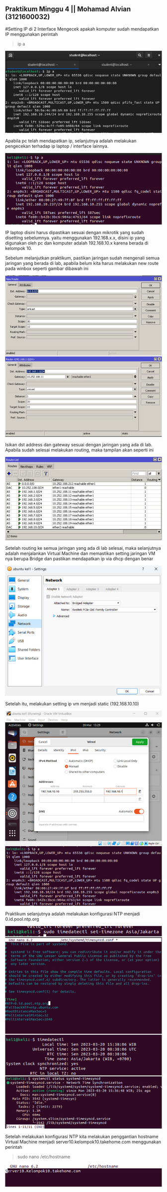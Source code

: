 <h2>
Praktikum Minggu 4 ||
Mohamad Alvian (3121600032)
</h2>


#Setting IP di 2 Interface
Mengecek apakah komputer sudah mendapatkan IP menggunakan perintah
> ip a

![IPCOM](https://github.com/alvianfazlur/Administrasi-Jaringan/blob/main/Tugas3/Foto/ipcom.jpg)

Apabila pc telah mendapatkan ip, selanjutnya adalah melakukan pengecekan terhadap ip laptop / interface lainnya.

![IPVM](https://github.com/alvianfazlur/Administrasi-Jaringan/blob/main/Tugas3/Foto/ipvm.jpg)

IP laptop disini harus dipastikan sesuai dengan mikrotik yang sudah disetting sebelumnya. yaitu menggunakan 192.168.x.x, disini ip yang digunakan oleh pc dan komputer adalah 192.168.10.x karena berada di kelompok 10.

Sebelum melanjutkan praktikum, pastikan jaringan sudah mengenali semua jaringan yang berada di lab, apabila belum kita harus melakukan new route pada winbox seperti gambar dibawah ini

![NR](https://github.com/alvianfazlur/Administrasi-Jaringan/blob/main/Tugas3/Foto/newroute.jpg)
![Routing](https://github.com/alvianfazlur/Administrasi-Jaringan/blob/main/Tugas3/Foto/routelist(1).jpg)

Isikan dst address dan gateway sesuai dengan jaringan yang ada di lab. Apabila sudah selesai melakukan routing, maka tampilan akan seperti ini

![RL](https://github.com/alvianfazlur/Administrasi-Jaringan/blob/main/Tugas3/Foto/routelist.jpg)

Setelah routing ke semua jaringan yang ada di lab selesai, maka selanjutnya adalah menjalankan Virtual Machine dan memastikan setting jaringan VM nya berupa Bridge dan pastikan mendapatkan ip via dhcp dengan benar

![VM](https://github.com/alvianfazlur/Administrasi-Jaringan/blob/main/Tugas3/Foto/settingvm.jpg)

Setelah itu, melakukan setting ip vm menjadi static (192.168.10.10)

![stat](https://github.com/alvianfazlur/Administrasi-Jaringan/blob/main/Tugas3/Foto/staticip.jpg)
![cek](https://github.com/alvianfazlur/Administrasi-Jaringan/blob/main/Tugas3/Foto/ipstaticvm.jpg)

Praktikum selanjutnya adalah melakukan konfigurasi NTP menjadi 0.id.pool.ntp.org

![ntp](https://github.com/alvianfazlur/Administrasi-Jaringan/blob/main/Tugas3/Foto/timedatectl.jpg)
![ntp](https://github.com/alvianfazlur/Administrasi-Jaringan/blob/main/Tugas3/Foto/settingntp.jpg)
![ntp](https://github.com/alvianfazlur/Administrasi-Jaringan/blob/main/Tugas3/Foto/cektimedatectl.jpg)
![ntp](https://github.com/alvianfazlur/Administrasi-Jaringan/blob/main/Tugas3/Foto/confirmtimesync.jpg)

Setelah melakukan konfigurasi NTP kita melakukan penggantian hostname Virtual Machine menjadi server10.kelompok10.takehome.com menggunakan perintah
> sudo nano /etc/hostname

![hostname](https://github.com/alvianfazlur/Administrasi-Jaringan/blob/main/Tugas3/Foto/hostname.jpg)
